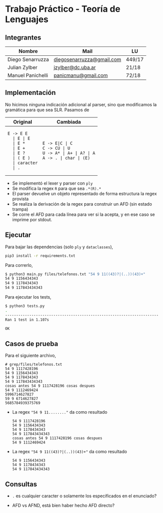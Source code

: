 # Trabajo Práctico - Teoría de Lenguajes

<!-- 
• Las modificaciones a la gramática o indicaciones adicionales que hayan sido necesarias para construir el parser.
• Descripción de cómo se implementó la solución.
• Información y requerimientos de software para ejecutar y recompilar el TP (versiones de compiladores, herramientas, plataforma, etc).
• Casos de prueba con expresiones sintácticamente correctas e incorrectas, resultados obtenidos y conclusiones.
-->

## Integrantes

| Nombre            | Mail                      | LU     |
| ----------------- | ------------------------- | ------ |
| Diego Senarruzza  | diegosenarruzza@gmail.com | 449/17 |
| Julian Zylber     | jzylber@dc.uba.ar         | 21/18  |
| Manuel Panichelli | panicmanu@gmail.com       | 72/18  |

## Implementación

No hicimos ninguna indicación adicional al parser, sino que modificamos la
gramática para que sea SLR. Pasamos de

<table>
<thead><tr><th>Original</th><th>Cambiada</th></tr></thead>
<tbody>
<tr><td>

```text
E -> E E
  | E | E
  | E *
  | E +
  | E ?
  | ( E )
  | caracter
  | .
```

</td><td>

```text
E -> E|C | C
C -> CU | U
U -> A* | A+ | A? | A
A -> . | char | (E)
```

</td></tr>
</tbody></table>

- Se implementó el lexer y parser con `ply`
- Se modifica la regex `R` para que sea `.*(R).*`
- El parser devuelve un objeto representado de forma estructura la regex provista
- Se realiza la derivación de la regex para construir un AFD (sin estado trampa)
- Se corre el AFD para cada línea para ver si la acepta, y en ese caso se imprime por stdout.

## Ejecutar

Para bajar las dependencias (solo `ply` y `dataclasses`),

```bash
pip3 install -r requirements.txt
```

Para correrlo,

```bash
$ python3 main.py files/telefonos.txt "54 9 11((43)?|(..))(43)+"
54 9 1156434343
54 9 1178434343
54 9 117843434343
```

Para ejecutar los tests,

```bash
$ python3 tests.py
.
----------------------------------------------------------------------
Ran 1 test in 1.107s

OK
```

## Casos de prueba

Para el siguiente archivo,

```text
# grep/files/telefonos.txt
54 9 1117428196
54 9 1156434343
54 9 1178434343
54 9 117843434343
cosas antes 54 9 1117428196 cosas despues
54 9 1112469424
5996714627827
59 9 6714627827
5685784939375769
```

- La regex `"54 9 11........"` da como resultado

  ```text
  54 9 1117428196
  54 9 1156434343
  54 9 1178434343
  54 9 117843434343
  cosas antes 54 9 1117428196 cosas despues
  54 9 1112469424
  ```

- La regex `"54 9 11((43)?|(..))(43)+"` da como resultado

  ```text
  54 9 1156434343
  54 9 1178434343
  54 9 117843434343
  ```

## Consultas

- `.` es cualquier caracter o solamente los especificados en el enunciado?

- AFD vs AFND, está bien haber hecho AFD directo?
